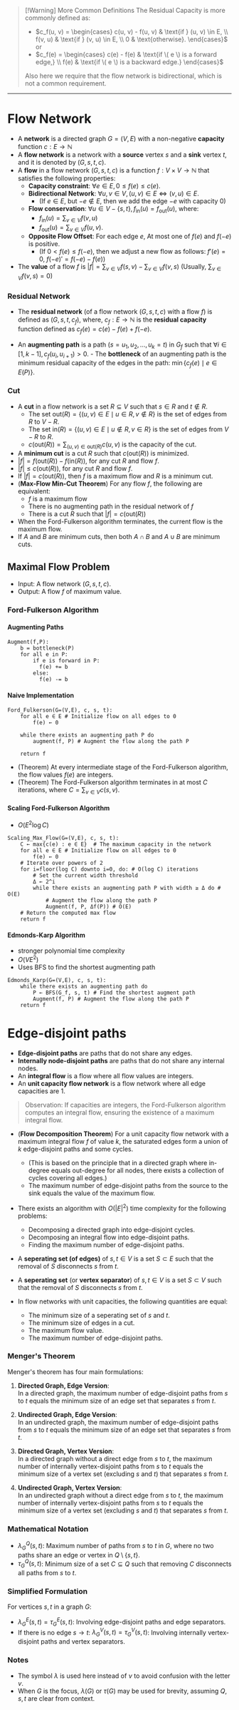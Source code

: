 >[!Warning] More Common Definitions 
> The Residual Capacity is more commonly defined as:
>
> - $c_f(u, v) = \begin{cases} c(u, v) - f(u, v) & \text{if } (u, v) \in E, \\ f(v, u) & \text{if } (v, u) \in E, \\ 0 & \text{otherwise}. \end{cases}$
>   or 
> - $c_f(e) = \begin{cases} c(e) - f(e) & \text{if \( e \) is a forward edge,} \\ f(e) &  \text{if \( e \) is a backward edge.} \end{cases}$
>  
> Also here we require that the flow network is bidirectional, which is not a common requirement.   

___

# Flow Network

- A **network** is a directed graph $G = (V, E)$ with a non-negative **capacity** function $c: E \to \mathbb{N}$
- A **flow network** is a network with a **source** vertex $s$ and a **sink** vertex $t$, and it is denoted by $(G, s, t, c)$.
- A **flow** in a flow network $(G, s, t, c)$ is a function $f: V \times V \to \mathbb{N}$ that satisfies the following properties:
	- **Capacity constraint**: $\forall e \in E, 0 \leq f(e) \leq c(e)$.
	- **Bidirectional Network**: $\forall u, v \in V, (u, v) \in E \iff (v, u) \in E$.
		- (If $e\in E$, but $-e\not\in E$, then we add the edge $-e$ with capacity $0$) 
	- **Flow conservation**: $\displaystyle\forall u \in V - \{s, t\}, f_{\text{in}}(u) = f_{\text{out}}(u)$, where:
		- $\displaystyle f_{\text{in}}(u) = \sum_{v \in V} f(v, u)$
		- $\displaystyle f_{\text{out}}(u) = \sum_{v \in V} f(u, v)$.
	- **Opposite Flow Offset**: For each edge $e$, At most one of $f(e)$ and $f(-e)$ is positive.
		- (If $0<f(e)\leq f(-e)$, then we adjust a new flow as follows: $f'(e) = 0$, $f(-e)' = f(-e) - f(e)$)
- The **value** of a flow $f$ is $\displaystyle |f| = \sum_{v \in V} f(s, v) - \sum_{v \in V} f(v, s)$ (Usually, $\displaystyle\sum_{v \in V} f(v, s) =0$)

### Residual Network

- The **residual network** (of a flow network $(G, s, t, c)$ with a flow $f$) is defined as $(G, s, t, c_f)$, where, $c_f: E \to \mathbb{N}$ is the **residual capacity** function defined as $c_f(e) = c(e) - f(e) + f(-e)$.


- An **augmenting path** is a path $(s=u_1, u_2, \ldots, u_k=t)$ in $G_f$ such that $\forall i \in [1, k-1], c_f(u_i, u_{i+1}) > 0$.
		- The **bottleneck** of an augmenting path is the minimum residual capacity of the edges in the path: $\min\{c_f(e) \mid e \in E(P)\}$.

### Cut

- A **cut** in a flow network is a set $R\subseteq V$ such that $s\in R$ and $t\not\in R$.
	- The set $\mathrm{out}(R)=\{(u,v)\in E\mid  u\in R,v\not\in R\}$ is the set of edges from $R$ to $V-R$.
	- The set $\mathrm{in}(R)=\{(u,v)\in E\mid  u\not\in R,v\in R\}$ is the set of edges from $V-R$ to $R$.
	- $c(\mathrm{out}(R)) = \displaystyle\sum_{(u,v)\in \mathrm{out}(R)}c(u,v)$ is the capacity of the cut.
- A **minimum cut** is a cut $R$ such that $c(\mathrm{out}(R))$ is minimized.
- $|f|=f(\mathrm{out}(R))-f(\mathrm{in}(R))$, for any cut $R$ and flow $f$.
- $|f|\leq c(\mathrm{out}(R))$, for any cut $R$ and flow $f$.
- If $|f|=c(\mathrm{out}(R))$, then $f$ is a maximum flow and $R$ is a minimum cut.
- (**Max-Flow Min-Cut Theorem**) For any flow $f$, the following are equivalent:
	- $f$ is a maximum flow
	- There is no augmenting path in the residual network of $f$
	- There is a cut $R$ such that $|f|=c(\mathrm{out}(R))$
- When the Ford-Fulkerson algorithm terminates, the current flow is the maximum flow.
- If $A$ and $B$ are minimum cuts, then both $A\cap B$ and $A\cup B$ are minimum cuts.
## Maximal Flow Problem

- Input: A flow network $(G, s, t, c)$.
- Output: A flow $f$ of maximum value.

### Ford-Fulkerson Algorithm

#### Augmenting Paths

```Algorithm
Augment(f,P):
	b = bottleneck(P)
	for all e in P:
	    if e is forward in P:
	      f(e) += b
	    else:
	      f(e) -= b 
```

#### Naive Implementation

```Algorithm
Ford_Fulkerson(G=(V,E), c, s, t):
	for all e ∈ E # Initialize flow on all edges to 0
	    f(e) ← 0 
	
	while there exists an augmenting path P do
		augment(f, P) # Augment the flow along the path P

	return f 
```

- (Theorem) At every intermediate stage of the Ford-Fulkerson algorithm, the flow values $f(e)$ are integers.
- (Theorem) The Ford-Fulkerson algorithm terminates in at most $C$ iterations, where $\displaystyle C=\sum_{v\in V}c(s,v)$.

#### Scaling Ford-Fulkerson Algorithm

- $O(E^2\log C)$

```Algorithm
Scaling_Max_Flow(G=(V,E), c, s, t):
	C ← max{c(e) : e ∈ E}  # The maximum capacity in the network
	for all e ∈ E # Initialize flow on all edges to 0
		f(e) ← 0 
	# Iterate over powers of 2
	for i=floor(log C) downto i=0, do: # O(log C) iterations 
		# Set the current width threshold  
	    Δ ← 2^i                 
	    while there exists an augmenting path P with width ≥ Δ do # O(E)
		    # Augment the flow along the path P
	        Augment(f, P, Δf(P)) # O(E)
	# Return the computed max flow
	return f 
```

#### Edmonds-Karp Algorithm

- stronger polynomial time complexity
- $O(VE^2)$
- Uses BFS to find the shortest augmenting path

```Algorithm
Edmonds_Karp(G=(V,E), c, s, t):
	while there exists an augmenting path do
		P ← BFS(G_f, s, t) # Find the shortest augment path
		Augment(f, P) # Augment the flow along the path P
	return f 
```


# Edge-disjoint paths

- **Edge-disjoint paths** are paths that do not share any edges.
- **Internally node-disjoint paths** are paths that do not share any internal nodes.
- An **integral flow** is a flow where all flow values are integers.
- An **unit capacity flow network** is a flow network where all edge capacities are 1.

> Observation: If capacities are integers, the Ford-Fulkerson algorithm computes an integral flow, ensuring the existence of a maximum integral flow.

- (**Flow Decomposition Theorem**) For a unit capacity flow network with a maximum integral flow $f$ of value $k$, the saturated edges form a union of $k$ edge-disjoint paths and some cycles. 
	- (This is based on the principle that in a directed graph where in-degree equals out-degree for all nodes, there exists a collection of cycles covering all edges.)
	- The maximum number of edge-disjoint paths from the source to the sink equals the value of the maximum flow.
- There exists an algorithm with $O(|E|^2)$ time complexity for the following problems:
	- Decomposing a directed graph into edge-disjoint cycles.
	- Decomposing an integral flow into edge-disjoint paths.
	- Finding the maximum number of edge-disjoint paths.

- A **seperating set (of edges)** of $s,t\in V$ is a set $S\subset E$ such that the removal of $S$ disconnects $s$ from $t$.
- A **seperating set** (or **vertex separator**) of $s,t\in V$ is a set $S\subset V$ such that the removal of $S$ disconnects $s$ from $t$.
- In flow networks with unit capacities, the following quantities are equal:
	- The minimum size of a seperating set of $s$ and $t$.
	- The minimum size of edges in a cut.
	- The maximum flow value.
	- The maximum number of edge-disjoint paths.
### Menger's Theorem

Menger's theorem has four main formulations:

1. **Directed Graph, Edge Version**:  
   In a directed graph, the maximum number of edge-disjoint paths from $s$ to $t$ equals the minimum size of an edge set that separates $s$ from $t$.

2. **Undirected Graph, Edge Version**:  
   In an undirected graph, the maximum number of edge-disjoint paths from $s$ to $t$ equals the minimum size of an edge set that separates $s$ from $t$.

3. **Directed Graph, Vertex Version**:  
   In a directed graph without a direct edge from $s$ to $t$, the maximum number of internally vertex-disjoint paths from $s$ to $t$ equals the minimum size of a vertex set (excluding $s$ and $t$) that separates $s$ from $t$.

4. **Undirected Graph, Vertex Version**:  
   In an undirected graph without a direct edge from $s$ to $t$, the maximum number of internally vertex-disjoint paths from $s$ to $t$ equals the minimum size of a vertex set (excluding $s$ and $t$) that separates $s$ from $t$.

### Mathematical Notation
- $\lambda_G^Q(s, t)$: Maximum number of paths from $s$ to $t$ in $G$, where no two paths share an edge or vertex in $Q \setminus \{s, t\}$.
- $\tau_G^Q(s, t)$: Minimum size of a set $C \subseteq Q$ such that removing $C$ disconnects all paths from $s$ to $t$.

### Simplified Formulation
For vertices $s, t$ in a graph $G$:
- $\lambda_G^E(s, t) = \tau_G^E(s, t)$: Involving edge-disjoint paths and edge separators.
- If there is no edge $s \to t$: $\lambda_G^V(s, t) = \tau_G^V(s, t)$: Involving internally vertex-disjoint paths and vertex separators.

### Notes
- The symbol $\lambda$ is used here instead of $\nu$ to avoid confusion with the letter $v$.
- When $G$ is the focus, $\lambda(G)$ or $\tau(G)$ may be used for brevity, assuming $Q, s, t$ are clear from context.





